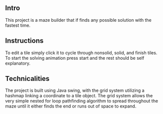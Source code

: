 ## Intro
This project is a maze builder that if finds any possible solution with the fastest time.

## Instructions 
To edit a tile simply click it to cycle through nonsolid, solid, and finish tiles.
To start the solving animation press start and the rest should be self explanatory.

## Technicalities
The project is built using Java swing, with the grid system utilizing a hashmap linking a coordinate to a tile object.
The grid system allows the very simple nested for loop pathfinding algorithm to spread throughout the maze until it either finds the end or runs out of space to expand.
